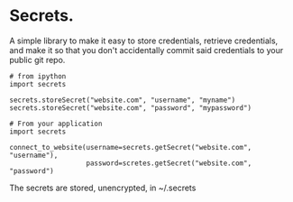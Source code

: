 # Secrets.

A simple library to make it easy to store credentials, retrieve credentials,
and make it so that you don't accidentally commit said credentials to your public
git repo.

    # from ipython
    import secrets

    secrets.storeSecret("website.com", "username", "myname")
    secrets.storeSecret("website.com", "password", "mypassword")

    # From your application
    import secrets

    connect_to_website(username=secrets.getSecret("website.com", "username"),
                       password=scretes.getSecret("website.com", "password")

The secrets are stored, unencrypted, in ~/.secrets
